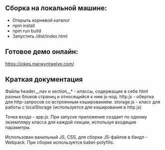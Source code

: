 ## Сборка на локальной машине:

* Открыть корневой каталог
* npm install
* npm run build
* Запустить /dist/index.html

## Готовое демо онлайн:

https://jokes.marwyntwelve.com/

## Краткая документация

Файлы header__nav и section__* - классы, содержащие в себе html разных блоков
страниц и относящийся к ним js-код. 
http.js - обертка для http-запросов со встроенным кэшированием.
storage.js - класс для работы с localStorage (используется для кэширования в 
http.js)

Точка входа - app.js. При запуске приложение создает по одному экземпляру класса
для каждой секции, используя входящие параметры.

Использован ванильный JS, CSS, для сборки JS-файлов в бандл - Webpack. При сборке
используется babel-polyfills.
